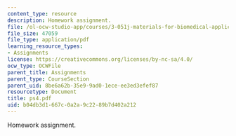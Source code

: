 ```yaml
---
content_type: resource
description: Homework assignment.
file: /ol-ocw-studio-app/courses/3-051j-materials-for-biomedical-applications-spring-2006/b04db3d1667c0a2a9c2289b7d402a212_ps4.pdf
file_size: 47059
file_type: application/pdf
learning_resource_types:
- Assignments
license: https://creativecommons.org/licenses/by-nc-sa/4.0/
ocw_type: OCWFile
parent_title: Assignments
parent_type: CourseSection
parent_uid: 8be6a62b-35e9-9ad0-1ece-ee3ed3efef87
resourcetype: Document
title: ps4.pdf
uid: b04db3d1-667c-0a2a-9c22-89b7d402a212
---
```

Homework assignment.